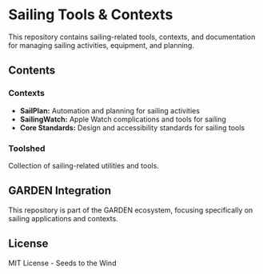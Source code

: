 # Sailing Tools & Contexts

This repository contains sailing-related tools, contexts, and documentation for managing sailing activities, equipment, and planning.

## Contents

### Contexts
- **SailPlan:** Automation and planning for sailing activities
- **SailingWatch:** Apple Watch complications and tools for sailing
- **Core Standards:** Design and accessibility standards for sailing tools

### Toolshed
Collection of sailing-related utilities and tools.

## GARDEN Integration
This repository is part of the GARDEN ecosystem, focusing specifically on sailing applications and contexts.

## License
MIT License - Seeds to the Wind

